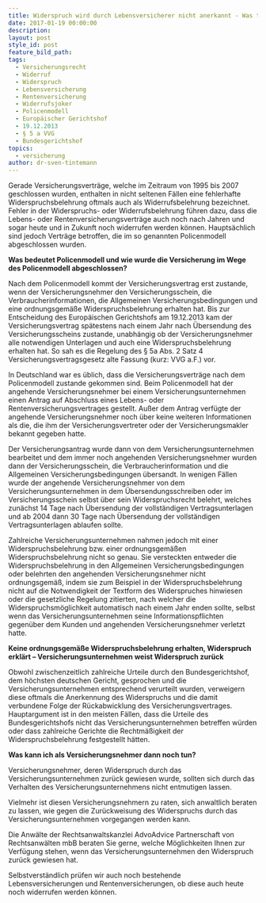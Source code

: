 ```yaml
---
title: Widerspruch wird durch Lebensversicherer nicht anerkannt - Was tun?
date: 2017-01-19 00:00:00
description:
layout: post
style_id: post
feature_bild_path:
tags:
  - Versicherungsrecht
  - Widerruf
  - Widerspruch
  - Lebensversicherung
  - Rentenversicherung
  - Widerrufsjoker
  - Policenmodell
  - Europäischer Gerichtshof
  - 19.12.2013
  - § 5 a VVG
  - Bundesgerichtshof
topics:
  - versicherung
author: dr-sven-tintemann
---
```



Gerade Versicherungsverträge, welche im Zeitraum von 1995 bis 2007 geschlossen wurden, enthalten in nicht seltenen Fällen eine fehlerhafte Widerspruchsbelehrung oftmals auch als Widerrufsbelehrung bezeichnet. Fehler in der Widerspruchs- oder Widerrufsbelehrung führen dazu, dass die Lebens- oder Rentenversicherungsverträge auch noch nach Jahren und sogar heute und in Zukunft noch widerrufen werden können. Hauptsächlich sind jedoch Verträge betroffen, die im so genannten Policenmodell abgeschlossen wurden.

**Was bedeutet Policenmodell und wie wurde die Versicherung im Wege des Policenmodell abgeschlossen?**

Nach dem Policenmodell kommt der Versicherungsvertrag erst zustande, wenn der Versicherungsnehmer den Versicherungsschein, die Verbraucherinformationen, die Allgemeinen Versicherungsbedingungen und eine ordnungsgemäße Widerspruchsbelehrung erhalten hat. Bis zur Entscheidung des Europäischen Gerichtshofs am 19.12.2013 kam der Versicherungsvertrag spätestens nach einem Jahr nach Übersendung des Versicherungsscheins zustande, unabhängig ob der Versicherungsnehmer alle notwendigen Unterlagen und auch eine Widerspruchsbelehrung erhalten hat. So sah es die Regelung des § 5a Abs. 2 Satz 4 Versicherungsvertragsgesetz alte Fassung (kurz: VVG a.F.) vor.

In Deutschland war es üblich, dass die Versicherungsverträge nach dem Policenmodell zustande gekommen sind. Beim Policenmodell hat der angehende Versicherungsnehmer bei einem Versicherungsunternehmen einen Antrag auf Abschluss eines Lebens- oder Rentenversicherungsvertrages gestellt. Außer dem Antrag verfügte der angehende Versicherungsnehmer noch über keine weiteren Informationen als die, die ihm der Versicherungsvertreter oder der Versicherungsmakler bekannt gegeben hatte.

Der Versicherungsantrag wurde dann von dem Versicherungsunternehmen bearbeitet und dem immer noch angehenden Versicherungsnehmer wurden dann der Versicherungsschein, die Verbraucherinformation und die Allgemeinen Versicherungsbedingungen übersandt. In wenigen Fällen wurde der angehende Versicherungsnehmer von dem Versicherungsunternehmen in dem Übersendungsschreiben oder im Versicherungsschein selbst über sein Widerspruchsrecht belehrt, welches zunächst 14 Tage nach Übersendung der vollständigen Vertragsunterlagen und ab 2004 dann 30 Tage nach Übersendung der vollständigen Vertragsunterlagen ablaufen sollte.

Zahlreiche Versicherungsunternehmen nahmen jedoch mit einer Widerspruchsbelehrung bzw. einer ordnungsgemäßen Widerspruchsbelehrung nicht so genau. Sie versteckten entweder die Widerspruchsbelehrung in den Allgemeinen Versicherungsbedingungen oder belehrten den angehenden Versicherungsnehmer nicht ordnungsgemäß, indem sie zum Beispiel in der Widerspruchsbelehrung nicht auf die Notwendigkeit der Textform des Widerspruches hinwiesen oder die gesetzliche Regelung zitierten, nach welcher die Widerspruchsmöglichkeit automatisch nach einem Jahr enden sollte, selbst wenn das Versicherungsunternehmen seine Informationspflichten gegenüber dem Kunden und angehenden Versicherungsnehmer verletzt hatte.

**Keine ordnungsgemäße Widerspruchsbelehrung erhalten, Widerspruch erklärt – Versicherungsunternehmen weist Widerspruch zurück**

Obwohl zwischenzeitlich zahlreiche Urteile durch den Bundesgerichtshof, dem höchsten deutschen Gericht, gesprochen und die Versicherungsunternehmen entsprechend verurteilt wurden, verweigern diese oftmals die Anerkennung des Widerspruchs und die damit verbundene Folge der Rückabwicklung des Versicherungsvertrages. Hauptargument ist in den meisten Fällen, dass die Urteile des Bundesgerichtshofs nicht das Versicherungsunternehmen betreffen würden oder dass zahlreiche Gerichte die Rechtmäßigkeit der Widerspruchsbelehrung festgestellt hätten.

**Was kann ich als Versicherungsnehmer dann noch tun?**

Versicherungsnehmer, deren Widerspruch durch das Versicherungsunternehmen zurück gewiesen wurde, sollten sich durch das Verhalten des Versicherungsunternehmens nicht entmutigen lassen.

Vielmehr ist diesen Versicherungsnehmern zu raten, sich anwaltlich beraten zu lassen, wie gegen die Zurückweisung des Widerspruchs durch das Versicherungsunternehmen vorgegangen werden kann.

Die Anwälte der Rechtsanwaltskanzlei AdvoAdvice Partnerschaft von Rechtsanwälten mbB beraten Sie gerne, welche Möglichkeiten Ihnen zur Verfügung stehen, wenn das Versicherungsunternehmen den Widerspruch zurück gewiesen hat.

Selbstverständlich prüfen wir auch noch bestehende Lebensversicherungen und Rentenversicherungen, ob diese auch heute noch widerrufen werden können.
